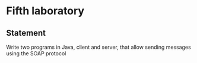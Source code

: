 # Fifth laboratory

## Statement

Write two programs in Java, client and server, that allow sending messages using the SOAP protocol
